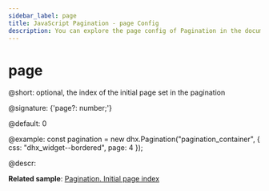 ```yaml
---
sidebar_label: page
title: JavaScript Pagination - page Config 
description: You can explore the page config of Pagination in the documentation of the DHTMLX JavaScript UI library. Browse developer guides and API reference, try out code examples and live demos, and download a free 30-day evaluation version of DHTMLX Suite 7.
---
```


# page

@short: optional, the index of the initial page set in the pagination

@signature: {'page?: number;'}

@default: 0

@example:
const pagination = new dhx.Pagination("pagination_container", {
    css: "dhx_widget--bordered",
    page: 4 
});

@descr:

**Related sample**: [Pagination. Initial page index](https://snippet.dhtmlx.com/5vwz8tgb)

[comment]: # (@related: pagination/configuration.md#initial-page)
